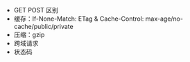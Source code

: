 - GET POST 区别
- 缓存：If-None-Match: ETag & Cache-Control: max-age/no-cache/public/private
- 压缩：gzip
- 跨域请求
- 状态码
